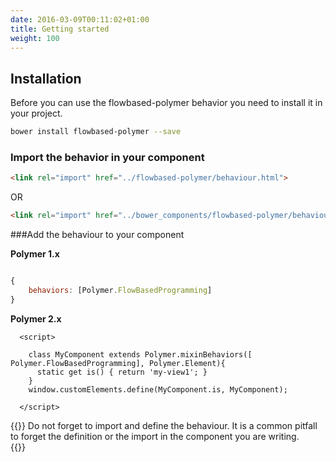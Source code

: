 ```yaml
---
date: 2016-03-09T00:11:02+01:00
title: Getting started
weight: 100
---
```


## Installation

Before you can use the flowbased-polymer behavior you need to install it in your project.

```sh
bower install flowbased-polymer --save
```

### Import the behavior in your component


```html
<link rel="import" href="../flowbased-polymer/behaviour.html">
```
OR
```html
<link rel="import" href="../bower_components/flowbased-polymer/behaviour.html">
```


###Add the behaviour to your component

**Polymer 1.x**
```javascript

{
    behaviors: [Polymer.FlowBasedProgramming]
}

```

**Polymer 2.x**
``` 
  <script>

    class MyComponent extends Polymer.mixinBehaviors([ Polymer.FlowBasedProgramming], Polymer.Element){
      static get is() { return 'my-view1'; }
    }
    window.customElements.define(MyComponent.is, MyComponent);

  </script>

```


{{<note title="Tipp">}}
Do not forget to import and define the behaviour. It is a common pitfall to forget the definition or the import in the component you are writing.  
{{</note >}}

